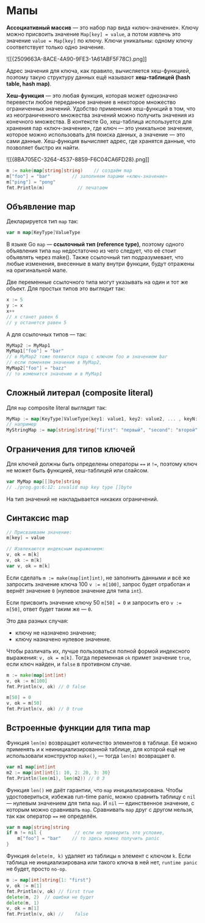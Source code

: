 # Мапы

**Ассоциативный массив** — это набор пар вида «ключ-значение». Ключу можно присвоить значение `Map[key] = value`, а потом извлечь это значение `value = Map[key]` по ключу. Ключи уникальны: одному ключу соответствует только одно значение.

![[{2509663A-8ACE-4A90-9FE3-1A61ABF5F78C}.png]]

Адрес значения для ключа, как правило, вычисляется хеш-функцией, поэтому такую структуру данных ещё называют **хеш-таблицей (hash table, hash map)**.

**Хеш-функция** — это любая функция, которая может однозначно перевести любое переданное значение в некоторое множество ограниченных значений. Удобство применения хеш-функций в том, что из неограниченного множества значений можно получить значения из конечного множества. В контексте Go, хеш-таблица используется для хранения пар «ключ-значение», где ключ — это уникальное значение, которое можно использовать для поиска данных, а значение — это сами данные. Хеш-функция вычисляет адрес, где хранятся данные, что позволяет быстро их найти.

![[{8BA705EC-3264-4537-8859-F6C04CA6FD28}.png]]

```Go
m := make(map[string]string)    // создаём map
m["foo"] = "bar"        // заполняем парами «ключ-значение»
m["ping"] = "pong"        
fmt.Println(m)            // печатаем
```
## Объявление map

Декларируется тип `map` так:

```Go
var m map[KeyType]ValueType
```

В языке Go `map` — **ссылочный тип (reference type)**, поэтому одного объявления типа `map` недостаточно из чего следует, что её стоит объявлять через make(). Также ссылочный тип подразумевает, что любые изменения, внесенные в мапу внутри функции, будут отражены на оригинальной мапе.

Две переменные ссылочного типа могут указывать на один и тот же объект. Для простых типов это выглядит так:

```Go
x := 5
y := x
x++
// x станет равен 6
// y останется равен 5
```

А для ссылочных типов — так:

```Go
MyMap2 := MyMap1
MyMap1["foo"] = "bar"
// в MyMap2 тоже появится пара с ключом foo и значением bar
// если поменяем значение в MyMap2,
MyMap2["foo"] = "bazz"
// то изменится значение и в MyMap1
```
## Сложный литерал (composite literal)

Для `map` composite literal выглядит так:

```Go
MyMap := map[KeyType]ValueType{key1: value1, key2: value2, ... , keyN: valueN,}
// например
MyStringMap := map[string]string{"first": "первый", "second": "второй",}
```
## Ограничения для типов ключей

Для ключей должны быть определены операторы `==` и `!=`, поэтому ключ не может быть функцией, хеш-таблицей или слайсом.

```Go
var MyMap map[[]byte]string
// ./prog.go:6:12: invalid map key type []byte
```

На тип значений не накладывается никаких ограничений.
## Синтаксис map

```Go
// Присваиваем значение:
m[key] = value

// Извлекаются индексным выражением:
v, ok = m[k]
v, ok := m[k]
var v, ok = m[k] 
```

Если сделать `m := make(map[int]int)`, не заполнить данными и всё же запросить значение ключа 100 `v := m[100]`, запрос будет отработан и вернёт значение `0` (нулевое значение для типа `int`).

Если присвоить значение ключу 50 `m[50] = 0` и запросить его `v := m[50]`, ответ будет таким же — `0`.

Это два разных случая:
- ключу не назначено значение;
- ключу назначено нулевое значение.

Чтобы различать их, лучше пользоваться полной формой индексного выражения: `v, ok = m[k]`. Тогда переменная `ok` примет значение `true`, если ключ найден, и `false` в противном случае.

```Go
m := make(map[int]int)
v, ok := m[100]
fmt.Println(v, ok) // 0 false

m[50] = 0
v, ok = m[50]
fmt.Println(v, ok) // 0 true
```
## Встроенные функции для типа map

Функция `len(m)` возвращает количество элементов в таблице. Её можно применять и к неинициализированной таблице, для которой ещё не использовали конструктор `make()`, — тогда `len(m)` возвращает `0`.

```Go
var m1 map[int]int
m2 := map[int]int{1: 10, 2: 20, 3: 30}
fmt.Println(len(m1), len(m2)) // 0 3
```

Функция `len()` не даёт гарантии, что `map` инициализирована. Чтобы удостовериться, избежав run-time panic, можно сравнить таблицу с `nil` — нулевым значением для типа `map`. И `nil` — единственное значение, с которым можно сравнивать `map`. Сравнивать `map` друг с другом нельзя, так как оператор `==` не определён.

```Go
var m map[string]string
if m != nil {            // если не проверить это условие,
    m["foo"] = "bar"    // то здесь можно получить panic
}
```

Функция `delete(m, k)` удаляет из таблицы `m` элемент с ключом `k`. Если таблица не инициализирована или такого ключа в ней нет, `runtime panic` не будет, просто `no-op`.

```Go
m := map[int]string{1: "first"}
v, ok := m[1]
fmt.Println(v, ok) // first true
delete(m, 2)  // ошибки не будет
delete(m, 1)
v, ok = m[1]
fmt.Println(v, ok) //    false
```


